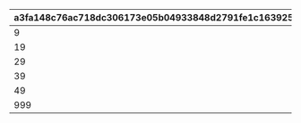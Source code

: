 |a3fa148c76ac718dc306173e05b04933848d2791fe1c1639254a4693b9361c75|833edc71607c09a32b266837ca0b7a09a1e4307411acf7c1caa0446378c62332|671a705f2e193775a36b1950fd934cf1b983ce7c994e1f6b84057fced33744fa|0ec38e03ed1a5dd2de70d8451b4849f454a82902470973799599eec1d2f82fba|
| --- | --- | --- | --- |
|9|1|1010|1|
|19|2|1030|10|
|29|3|1050|20|
|39|4|1070|30|
|49|5|1100|40|
|999|6|1200|50|